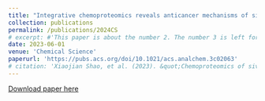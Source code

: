 ```yaml
---
title: "Integrative chemoproteomics reveals anticancer mechanisms of silver(I) targeting the proteasome  regulatory complex"
collection: publications
permalink: /publications/2024CS
# excerpt: #'This paper is about the number 2. The number 3 is left for future work.'
date: 2023-06-01
venue: 'Chemical Science'
paperurl: 'https://pubs.acs.org/doi/10.1021/acs.analchem.3c02063'
# citation: 'Xiaojian Shao, et al. (2023). &quot;Chemoproteomics of siver.&quot; <i>Chemical Science</i>. 1(1).'
---
```


[Download paper here](https://rocketjishao.github.io/files/2024CS.pdf)
